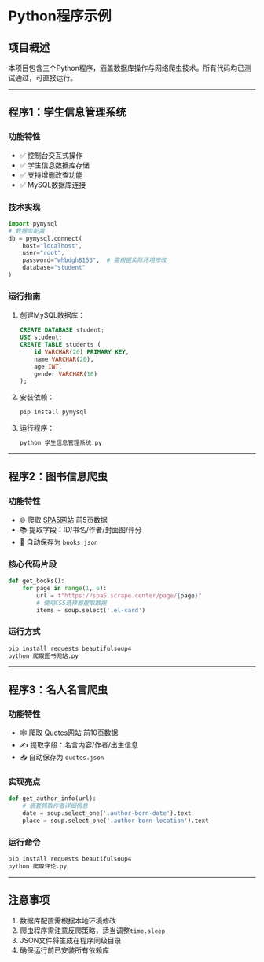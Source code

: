 # Python程序示例

## 项目概述
本项目包含三个Python程序，涵盖数据库操作与网络爬虫技术。所有代码均已测试通过，可直接运行。

---

## 程序1：学生信息管理系统
### 功能特性
- ✅ 控制台交互式操作
- ✅ 学生信息数据库存储
- ✅ 支持增删改查功能
- ✅ MySQL数据库连接

### 技术实现
```python
import pymysql
# 数据库配置
db = pymysql.connect(
    host="localhost",
    user="root",
    password="whbdgh8153",  # 需根据实际环境修改
    database="student"
)
```

### 运行指南
1. 创建MySQL数据库：
   ```sql
   CREATE DATABASE student;
   USE student;
   CREATE TABLE students (
       id VARCHAR(20) PRIMARY KEY,
       name VARCHAR(20),
       age INT,
       gender VARCHAR(10)
   );
   ```
2. 安装依赖：
   ```bash
   pip install pymysql
   ```
3. 运行程序：
   ```bash
   python 学生信息管理系统.py
   ```

---

## 程序2：图书信息爬虫
### 功能特性
- 🌐 爬取 [SPA5网站](https://spa5.scrape.center) 前5页数据
- 📚 提取字段：ID/书名/作者/封面图/评分
- 💾 自动保存为 `books.json`

### 核心代码片段
```python
def get_books():
    for page in range(1, 6):
        url = f"https://spa5.scrape.center/page/{page}"
        # 使用CSS选择器提取数据
        items = soup.select('.el-card')
```

### 运行方式
```bash
pip install requests beautifulsoup4
python 爬取图书网站.py
```

---

## 程序3：名人名言爬虫
### 功能特性
- 🕸️ 爬取 [Quotes网站](https://quotes.toscrape.com) 前10页数据
- ✍️ 提取字段：名言内容/作者/出生信息
- 📥 自动保存为 `quotes.json`

### 实现亮点
```python
def get_author_info(url):
    # 嵌套抓取作者详细信息
    date = soup.select_one('.author-born-date').text
    place = soup.select_one('.author-born-location').text
```

### 运行命令
```bash
pip install requests beautifulsoup4
python 爬取评论.py
```

---

## 注意事项
1. 数据库配置需根据本地环境修改
2. 爬虫程序需注意反爬策略，适当调整`time.sleep`
3. JSON文件将生成在程序同级目录
4. 确保运行前已安装所有依赖库


